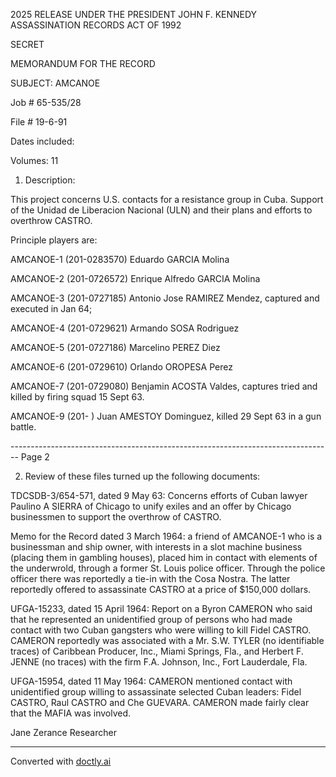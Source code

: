 2025 RELEASE UNDER THE PRESIDENT JOHN F. KENNEDY ASSASSINATION RECORDS ACT OF 1992

SECRET

MEMORANDUM FOR THE RECORD

SUBJECT: AMCANOE

Job # 65-535/28

File # 19-6-91

Dates included:

Volumes: 11

1. Description:

This project concerns U.S. contacts for a resistance group in Cuba. Support of the Unidad de Liberacion Nacional (ULN) and their plans and efforts to overthrow CASTRO.

Principle players are:

AMCANOE-1 (201-0283570) Eduardo GARCIA Molina

AMCANOE-2 (201-0726572) Enrique Alfredo GARCIA Molina

AMCANOE-3 (201-0727185) Antonio Jose RAMIREZ Mendez, captured and executed in Jan 64;

AMCANOE-4 (201-0729621) Armando SOSA Rodriguez

AMCANOE-5 (201-0727186) Marcelino PEREZ Diez

AMCANOE-6 (201-0729610) Orlando OROPESA Perez

AMCANOE-7 (201-0729080) Benjamin ACOSTA Valdes, captures tried and killed by firing squad 15 Sept 63.

AMCANOE-9 (201- ) Juan AMESTOY Dominguez, killed 29 Sept 63 in a gun battle.


-------------------------------------------------------------------------------- Page 2

2. Review of these files turned up the following documents:

TDCSDB-3/654-571, dated 9 May 63: Concerns efforts of Cuban lawyer Paulino A SIERRA of Chicago to unify exiles and an offer by Chicago businessmen to support the overthrow of CASTRO.

Memo for the Record dated 3 March 1964: a friend of AMCANOE-1 who is a businessman and ship owner, with interests in a slot machine business (placing them in gambling houses), placed him in contact with elements of the underwrold, through a former St. Louis police officer. Through the police officer there was reportedly a tie-in with the Cosa Nostra. The latter reportedly offered to assassinate CASTRO at a price of $150,000 dollars.

UFGA-15233, dated 15 April 1964: Report on a Byron CAMERON who said that he represented an unidentified group of persons who had made contact with two Cuban gangsters who were willing to kill Fidel CASTRO. CAMERON reportedly was associated with a Mr. S.W. TYLER (no identifiable traces) of Caribbean Producer, Inc., Miami Springs, Fla., and Herbert F. JENNE (no traces) with the firm F.A. Johnson, Inc., Fort Lauderdale, Fla.

UFGA-15954, dated 11 May 1964: CAMERON mentioned contact with unidentified group willing to assassinate selected Cuban leaders: Fidel CASTRO, Raul CASTRO and Che GUEVARA. CAMERON made fairly clear that the MAFIA was involved.

Jane Zerance
Researcher


---
Converted with [doctly.ai](https://doctly.ai)